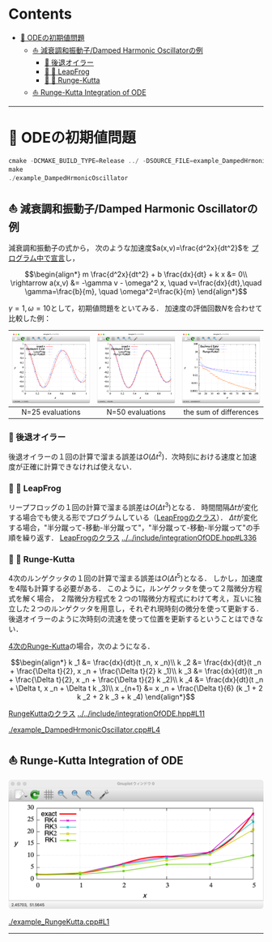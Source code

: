 # Contents
- [🐋 ODEの初期値問題](#🐋-ODEの初期値問題)
    - [⛵ 減衰調和振動子/Damped Harmonic Oscillatorの例](#⛵-減衰調和振動子/Damped-Harmonic-Oscillatorの例)
        - [🪼 後退オイラー](#🪼-後退オイラー)
        - [🪼 🪼 LeapFrog](#🪼-🪼-LeapFrog)
        - [🪼 🪼 Runge-Kutta](#🪼-🪼-Runge-Kutta)
    - [⛵ Runge-Kutta Integration of ODE](#⛵-Runge-Kutta-Integration-of-ODE)


---
# 🐋 ODEの初期値問題 

```cpp
cmake -DCMAKE_BUILD_TYPE=Release ../ -DSOURCE_FILE=example_DampedHrmonicOscillator.cpp
make
./example_DampedHrmonicOscillator
```

## ⛵ 減衰調和振動子/Damped Harmonic Oscillatorの例 

減衰調和振動子の式から，
次のような加速度$`a(x,v)=\frac{d^2x}{dt^2}`$を
[プログラム中で宣言](../../builds/build_ODE/example_DampedHrmonicOscillator.cpp#L50)し，

```math
\begin{align*}
m \frac{d^2x}{dt^2} + b \frac{dx}{dt} + k x &= 0\\
\rightarrow a(x,v) &= -\gamma v - \omega^2 x, \quad v=\frac{dx}{dt},\quad \gamma=\frac{b}{m}, \quad \omega^2=\frac{k}{m}
\end{align*}
```

$`\gamma = 1, \omega = 10`$として，初期値問題をといてみる．
加速度の評価回数$`N`$を合わせて比較した例：

| ![](figN25.png) | ![](figN50.png) |  ![](figError.png) |
|:---:|:---:|:---:|
|N=25 evaluations|N=50 evaluations|the sum of differences|

### 🪼 後退オイラー 

後退オイラーの１回の計算で溜まる誤差は$`O(\Delta t^2)`$．次時刻における速度と加速度が正確に計算できなければ使えない．

### 🪼 🪼 LeapFrog  

リープフロッグの１回の計算で溜まる誤差は$`O({\Delta t}^3)`$となる．
時間間隔$`\Delta t`$が変化する場合でも使える形でプログラムしている（[LeapFrogのクラス](../../include/integrationOfODE.hpp#L346)）．
$\Delta t$が変化する場合，"半分蹴って-移動-半分蹴って"，"半分蹴って-移動-半分蹴って"の手順を繰り返す．
[LeapFrogのクラス](../../include/integrationOfODE.hpp#L346)
[../../include/integrationOfODE.hpp#L336](../../include/integrationOfODE.hpp#L336)


### 🪼 🪼 Runge-Kutta  

4次のルンゲクッタの１回の計算で溜まる誤差は$`O({\Delta t}^5)`$となる．
しかし，加速度を4階も計算する必要がある．
このように，ルンゲクッタを使って２階微分方程式を解く場合，
２階微分方程式を２つの1階微分方程式にわけて考え，互いに独立した２つのルンゲクッタを用意し，それぞれ現時刻の微分を使って更新する．
後退オイラーのように次時刻の流速を使って位置を更新するということはできない．

[4次のRunge-Kutta](../../include/integrationOfODE.hpp#L191)の場合，次のようになる．

```math
\begin{align*}
k _1 &= \frac{dx}{dt}(t _n, x _n)\\
k _2 &= \frac{dx}{dt}(t _n + \frac{\Delta t}{2}, x _n + \frac{\Delta t}{2} k _1)\\
k _3 &= \frac{dx}{dt}(t _n + \frac{\Delta t}{2}, x _n + \frac{\Delta t}{2} k _2)\\
k _4 &= \frac{dx}{dt}(t _n + \Delta t, x _n + \Delta t k _3)\\
x _{n+1} &= x _n + \frac{\Delta t}{6} (k _1 + 2 k _2 + 2 k _3 + k _4)
\end{align*}
```

[RungeKuttaのクラス](../../include/integrationOfODE.hpp#L37)
[../../include/integrationOfODE.hpp#L11](../../include/integrationOfODE.hpp#L11)

[./example_DampedHrmonicOscillator.cpp#L4](./example_DampedHrmonicOscillator.cpp#L4)

## ⛵ Runge-Kutta Integration of ODE 

![](RK.png)

[./example_RungeKutta.cpp#L1](./example_RungeKutta.cpp#L1)

---
